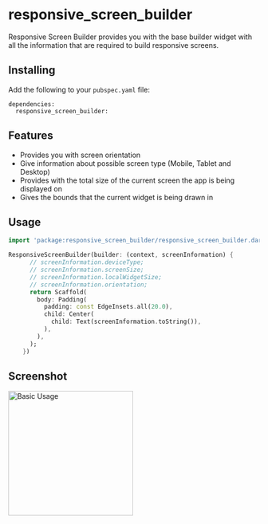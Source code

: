 # responsive_screen_builder

Responsive Screen Builder provides you with the base builder widget with all the information that are required to build responsive screens.

## Installing

Add the following to your `pubspec.yaml` file:

    dependencies:
      responsive_screen_builder:

## Features
- Provides you with screen orientation
- Give information about possible screen type (Mobile, Tablet and Desktop)
- Provides with the total size of the current screen the app is being displayed on
- Gives the bounds that the current widget is being drawn in


## Usage
```dart
import 'package:responsive_screen_builder/responsive_screen_builder.dart';
```
```dart
ResponsiveScreenBuilder(builder: (context, screenInformation) {
      // screenInformation.deviceType;
      // screenInformation.screenSize;
      // screenInformation.localWidgetSize;
      // screenInformation.orientation;
      return Scaffold(
        body: Padding(
          padding: const EdgeInsets.all(20.0),
          child: Center(
            child: Text(screenInformation.toString()),
          ),
        ),
      );
    })
```



## Screenshot
<img width="250px" src="https://github.com/syedassadullahshah/responsive_screen_builder/blob/main/screenshots/screenshot.gif?raw=true" alt="Basic Usage"/>
